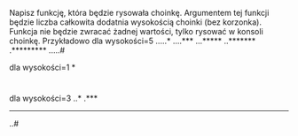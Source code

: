Napisz funkcję, która będzie rysowała choinkę. Argumentem tej funkcji będzie liczba całkowita dodatnia wysokością choinki (bez korzonka).
Funkcja nie będzie zwracać żadnej wartości, tylko rysować w konsoli choinkę.
Przykładowo dla wysokości=5
.....*
....***
...*****
..*******
.*********
.....#

dla wysokości=1
*
#

dla wysokości=3
..*
.***
*****
..#
